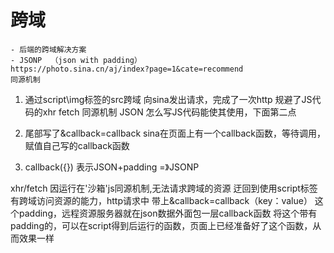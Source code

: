 # 跨域
    - 后端的跨域解决方案
    - JSONP  （json with padding）
    https://photo.sina.cn/aj/index?page=1&cate=recommend
    同源机制 

1. 通过script\img标签的src跨域 向sina发出请求，完成了一次http
规避了JS代码的xhr fetch 同源机制
JSON 怎么写JS代码能使其使用，下面第二点

2. 尾部写了&callback=callback  sina在页面上有一个callback函数，等待调用，赋值自己写的callback函数

3. callback({})  表示JSON+padding =》JSONP

xhr/fetch 因运行在'沙箱'js同源机制,无法请求跨域的资源
迂回到使用script标签   有跨域访问资源的能力，http请求中
带上&callback=callback（key：value） 这个padding，远程资源服务器就在json数据外面包一层callback函数
将这个带有padding的，可以在script得到后运行的函数，页面上已经准备好了这个函数，从而效果一样